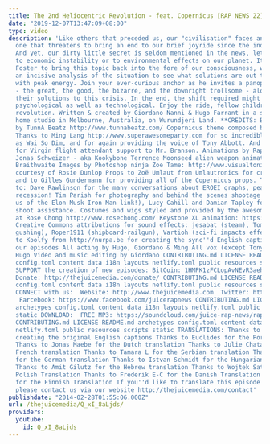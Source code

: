 ```yaml
---
title: The 2nd Heliocentric Revolution - feat. Copernicus [RAP NEWS 22]
date: "2019-12-07T13:47:09+08:00"
type: video
description: 'Like others that preceded us, our "civilisation" faces an Energy Crisis,
  one that threatens to bring an end to our brief joyride since the industrial revolution.
  And yet, our dirty little secret is seldom mentioned in the news, let alone connected
  to economic instability or to environmental effects on our planet. It falls to Robert
  Foster to bring this topic back into the fore of our consciousness, where he conducts
  an incisive analysis of the situation to see what solutions are out there to deal
  with peak energy. Join your ever-curious anchor as he invites a panoply of guests
  - the great, the good, the bizarre, and the downright trollsome - along to share
  their solutions to this crisis. In the end, the shift required might have to be
  psychological as well as technological. Enjoy the ride, fellow children of the industrial
  revolution. ­Written & created by Giordano Nanni & Hugo Farrant in a suburban backyard
  home studio in Melbourne, Australia, ­on Wurundjeri Land. **CREDITS: BEAT: "Intro"
  by TunnA Beatz http://www.tunnabeatz.com/ Copernicus theme composed by Adrian Sergovich
  Thanks to Ming Lang http://www.superawesomeparty.com for so incredible acting performance
  as Wai So Dim, and for again providing the voice of Tony Abbott. And to Zoë Umlaut
  for Virgin flight attendant support to Mr. Branson. Animations by Rap News fx-­wizard,
  Jonas Schweizer - aka Kookybone Terrence Moonseed alien weapon animation by Reuben
  Braithwaite Images by Photoshop ninja Zoe Tame: http://www.visualtonic.com.au Make­-up
  courtesy of Rosie Dunlop Props to Zoë Umlaut from Umlautronics for creating props
  and to Gilles Gundermann for providing all of the Copernicus props. Thanks also
  to: Dave Rawlinson for the many conversations about EROEI graphs, peak oil and economic
  recession! Tim Parish for photography and behind the scenes shootage (and for reminding
  us of the Elon Musk Iron Man link!), Lucy Cahill and Damian Tapley for invaluable
  shoot assistance. Costumes and wigs styled and provided by the awesome people down
  at Rose Chong http://www.rosechong.com/ Keystone XL animation: https://www.youtube.com/watch?v=DCq015rc_lk
  Creative Commons attributions for sound effects: jesabat (steam), Tomlija (water
  gushing), Roper1911 (shipboard-railgun), Vartioh (sci-fi impacts effects) Thanks
  to Koolfy from http://nurpa.be for creating the sync''d English captions for all
  our episodes All acting by Hugo, Giordano & Ming All vox (except Tony Abbott) by
  Hugo Video and music editing by Giordano CONTRIBUTING.md LICENSE README.md archetypes
  config.toml content data i18n layouts netlify.toml public resources scripts static
  SUPPORT the creation of new episodes: BitCoin: 1HMPK1zFCLopAvNEvR3aehFU1tSvHeWkTS
  Donate: http://thejuicemedia.com/donate/ CONTRIBUTING.md LICENSE README.md archetypes
  config.toml content data i18n layouts netlify.toml public resources scripts static
  CONNECT with us: ­ Website: http://www.thejuicemedia.com ­ Twitter: http://www.twitter.com/juicerapnews
  ­ Farcebook: https://www.facebook.com/juicerapnews CONTRIBUTING.md LICENSE README.md
  archetypes config.toml content data i18n layouts netlify.toml public resources scripts
  static DOWNLOAD: ­ FREE MP3: https://soundcloud.com/juice-rap-news/rap-news-22-the-energy-crisis
  CONTRIBUTING.md LICENSE README.md archetypes config.toml content data i18n layouts
  netlify.toml public resources scripts static TRANSLATIONS: Thanks to Koolfy for
  creating the original English captions Thanks to Euclides for the Portuguese translation
  Thanks to Jonas Maebe for the Dutch translation Thanks to Julie Chatagnon for the
  French translation Thanks to Tamara L for the Serbian translation Thanks to FL Bremen
  for the German translation Thanks to Istvan Schmidt for the Hungarian translation
  Thanks to Amit Gilutz for the Hebrew translation Thanks to Wojtek Satoshi for the
  Polish Translation Thanks to Frederik E-C for the Danish Translation Thanks to KM
  for the Finnish Translation If you''d like to translate this episode into your language,
  please contact us via our website http://thejuicemedia.com/contact'
publishdate: "2014-02-28T01:55:06.000Z"
url: /thejuicemedia/Q_xI_8aLjds/
providers:
  youtube:
    id: Q_xI_8aLjds
---
```

